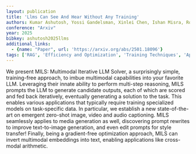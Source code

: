 ```yaml
---
layout: publication
title: 'Llms Can See And Hear Without Any Training'
authors: Kumar Ashutosh, Yossi Gandelsman, Xinlei Chen, Ishan Misra, Rohit Girdhar
conference: "Arxiv"
year: 2025
bibkey: ashutosh2025llms
additional_links:
  - {name: "Paper", url: 'https://arxiv.org/abs/2501.18096'}
tags: ['RAG', 'Efficiency and Optimization', 'Training Techniques', 'Applications', 'Prompting', 'Multimodal Models']
---
```

We present MILS: Multimodal Iterative LLM Solver, a surprisingly simple,
training-free approach, to imbue multimodal capabilities into your favorite
LLM. Leveraging their innate ability to perform multi-step reasoning, MILS
prompts the LLM to generate candidate outputs, each of which are scored and fed
back iteratively, eventually generating a solution to the task. This enables
various applications that typically require training specialized models on
task-specific data. In particular, we establish a new state-of-the-art on
emergent zero-shot image, video and audio captioning. MILS seamlessly applies
to media generation as well, discovering prompt rewrites to improve
text-to-image generation, and even edit prompts for style transfer! Finally,
being a gradient-free optimization approach, MILS can invert multimodal
embeddings into text, enabling applications like cross-modal arithmetic.
